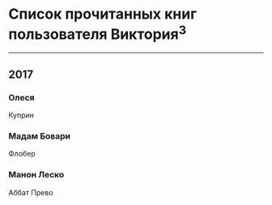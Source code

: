 # Список прочитанных книг пользователя Виктория<sup>3</sup>
---

## 2017

### Олеся
Куприн


### Мадам Бовари
Флобер


### Манон Леско
Аббат Прево



